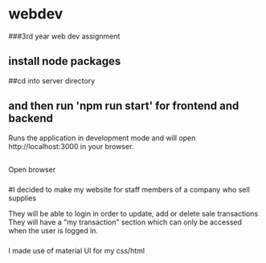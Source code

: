 # webdev
###3rd year web dev assignment 


## install node packages 

##cd into server directory 

## and then run 'npm run start' for frontend and backend 

Runs the application in development mode and will open http://localhost:3000 in your browser. 

##
Open browser 


#####

#I decided to make my website for staff members of a company who sell supplies

They will be able to login in order to update, add or delete sale transactions 
They will have a "my transaction" section which can only be accessed when the user is logged in. 

###
I made use of material UI for my css/html
